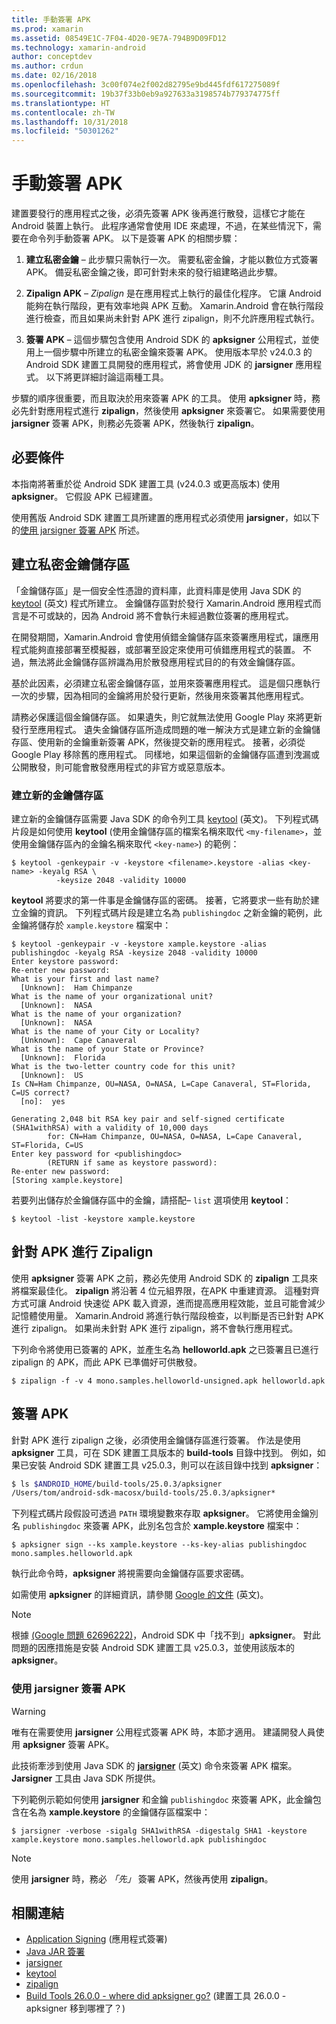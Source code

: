 ```yaml
---
title: 手動簽署 APK
ms.prod: xamarin
ms.assetid: 08549E1C-7F04-4D20-9E7A-794B9D09FD12
ms.technology: xamarin-android
author: conceptdev
ms.author: crdun
ms.date: 02/16/2018
ms.openlocfilehash: 3c00f074e2f002d82795e9bd445fdf617275089f
ms.sourcegitcommit: 19b37f33b0eb9a927633a3198574b779374775ff
ms.translationtype: HT
ms.contentlocale: zh-TW
ms.lasthandoff: 10/31/2018
ms.locfileid: "50301262"
---
```

# <a name="manually-signing-the-apk"></a>手動簽署 APK


建置要發行的應用程式之後，必須先簽署 APK 後再進行散發，這樣它才能在 Android 裝置上執行。 此程序通常會使用 IDE 來處理，不過，在某些情況下，需要在命令列手動簽署 APK。 以下是簽署 APK 的相關步驟：

1.   **建立私密金鑰** &ndash; 此步驟只需執行一次。 需要私密金鑰，才能以數位方式簽署 APK。
    備妥私密金鑰之後，即可針對未來的發行組建略過此步驟。

2.   **Zipalign APK** &ndash; *Zipalign* 是在應用程式上執行的最佳化程序。 它讓 Android 能夠在執行階段，更有效率地與 APK 互動。 Xamarin.Android 會在執行階段進行檢查，而且如果尚未針對 APK 進行 zipalign，則不允許應用程式執行。

3.  **簽署 APK** &ndash; 這個步驟包含使用 Android SDK 的 **apksigner** 公用程式，並使用上一個步驟中所建立的私密金鑰來簽署 APK。 使用版本早於 v24.0.3 的 Android SDK 建置工具開發的應用程式，將會使用 JDK 的 **jarsigner** 應用程式。 以下將更詳細討論這兩種工具。 

步驟的順序很重要，而且取決於用來簽署 APK 的工具。 使用 **apksigner** 時，務必先針對應用程式進行 **zipalign**，然後使用 **apksigner** 來簽署它。  如果需要使用 **jarsigner** 簽署 APK，則務必先簽署 APK，然後執行 **zipalign**。 



## <a name="prerequisites"></a>必要條件

本指南將著重於從 Android SDK 建置工具 (v24.0.3 或更高版本) 使用 **apksigner**。 它假設 APK 已經建置。

使用舊版 Android SDK 建置工具所建置的應用程式必須使用 **jarsigner**，如以下的[使用 jarsigner 簽署 APK](#Sign_the_APK_with_jarsigner) 所述。



## <a name="create-a-private-keystore"></a>建立私密金鑰儲存區

「金鑰儲存區」是一個安全性憑證的資料庫，此資料庫是使用 Java SDK 的 [keytool](https://docs.oracle.com/javase/8/docs/technotes/tools/unix/keytool.html) \(英文\) 程式所建立。 金鑰儲存區對於發行 Xamarin.Android 應用程式而言是不可或缺的，因為 Android 將不會執行未經過數位簽署的應用程式。

在開發期間，Xamarin.Android 會使用偵錯金鑰儲存區來簽署應用程式，讓應用程式能夠直接部署至模擬器，或部署至設定來使用可偵錯應用程式的裝置。
不過，無法將此金鑰儲存區辨識為用於散發應用程式目的的有效金鑰儲存區。

基於此因素，必須建立私密金鑰儲存區，並用來簽署應用程式。 這是個只應執行一次的步驟，因為相同的金鑰將用於發行更新，然後用來簽署其他應用程式。

請務必保護這個金鑰儲存區。 如果遺失，則它就無法使用 Google Play 來將更新發行至應用程式。
遺失金鑰儲存區所造成問題的唯一解決方式是建立新的金鑰儲存區、使用新的金鑰重新簽署 APK，然後提交新的應用程式。 接著，必須從 Google Play 移除舊的應用程式。 同樣地，如果這個新的金鑰儲存區遭到洩漏或公開散發，則可能會散發應用程式的非官方或惡意版本。



### <a name="create-a-new-keystore"></a>建立新的金鑰儲存區

建立新的金鑰儲存區需要 Java SDK 的命令列工具 [keytool](https://docs.oracle.com/javase/8/docs/technotes/tools/unix/keytool.html) \(英文\)。 下列程式碼片段是如何使用 **keytool** (使用金鑰儲存區的檔案名稱來取代 `<my-filename>`，並使用金鑰儲存區內的金鑰名稱來取代 `<key-name>`) 的範例：

```shell
$ keytool -genkeypair -v -keystore <filename>.keystore -alias <key-name> -keyalg RSA \
          -keysize 2048 -validity 10000
```

**keytool** 將要求的第一件事是金鑰儲存區的密碼。 接著，它將要求一些有助於建立金鑰的資訊。 下列程式碼片段是建立名為 `publishingdoc` 之新金鑰的範例，此金鑰將儲存於 `xample.keystore` 檔案中：

```shell
$ keytool -genkeypair -v -keystore xample.keystore -alias publishingdoc -keyalg RSA -keysize 2048 -validity 10000
Enter keystore password:
Re-enter new password:
What is your first and last name?
  [Unknown]:  Ham Chimpanze
What is the name of your organizational unit?
  [Unknown]:  NASA
What is the name of your organization?
  [Unknown]:  NASA
What is the name of your City or Locality?
  [Unknown]:  Cape Canaveral
What is the name of your State or Province?
  [Unknown]:  Florida
What is the two-letter country code for this unit?
  [Unknown]:  US
Is CN=Ham Chimpanze, OU=NASA, O=NASA, L=Cape Canaveral, ST=Florida, C=US correct?
  [no]:  yes

Generating 2,048 bit RSA key pair and self-signed certificate (SHA1withRSA) with a validity of 10,000 days
        for: CN=Ham Chimpanze, OU=NASA, O=NASA, L=Cape Canaveral, ST=Florida, C=US
Enter key password for <publishingdoc>
        (RETURN if same as keystore password):
Re-enter new password:
[Storing xample.keystore]
```

若要列出儲存於金鑰儲存區中的金鑰，請搭配&ndash; `list` 選項使用 **keytool**：

```shell
$ keytool -list -keystore xample.keystore
```


## <a name="zipalign-the-apk"></a>針對 APK 進行 Zipalign

使用 **apksigner** 簽署 APK 之前，務必先使用 Android SDK 的 **zipalign** 工具來將檔案最佳化。 **zipalign** 將沿著 4 位元組界限，在APK 中重建資源。 這種對齊方式可讓 Android 快速從 APK 載入資源，進而提高應用程效能，並且可能會減少記憶體使用量。 Xamarin.Android 將進行執行階段檢查，以判斷是否已針對 APK 進行 zipalign。 如果尚未針對 APK 進行 zipalign，將不會執行應用程式。

下列命令將使用已簽署的 APK，並產生名為 **helloworld.apk** 之已簽署且已進行 zipalign 的 APK，而此 APK 已準備好可供散發。

```shell
$ zipalign -f -v 4 mono.samples.helloworld-unsigned.apk helloworld.apk
```


## <a name="sign-the-apk"></a>簽署 APK

針對 APK 進行 zipalign 之後，必須使用金鑰儲存區進行簽署。 作法是使用 **apksigner** 工具，可在 SDK 建置工具版本的 **build-tools** 目錄中找到。  例如，如果已安裝 Android SDK 建置工具 v25.0.3，則可以在該目錄中找到 **apksigner**：

```bash
$ ls $ANDROID_HOME/build-tools/25.0.3/apksigner
/Users/tom/android-sdk-macosx/build-tools/25.0.3/apksigner*
```

下列程式碼片段假設可透過 `PATH` 環境變數來存取 **apksigner**。 它將使用金鑰別名 `publishingdoc` 來簽署 APK，此別名包含於 **xample.keystore** 檔案中：

```shell
$ apksigner sign --ks xample.keystore --ks-key-alias publishingdoc mono.samples.helloworld.apk
```

執行此命令時，**apksigner** 將視需要向金鑰儲存區要求密碼。

如需使用 **apksigner** 的詳細資訊，請參閱 [Google 的文件](https://developer.android.com/studio/command-line/apksigner.html) \(英文\)。

> [!NOTE]
> 根據 [(Google 問題 62696222)](https://issuetracker.google.com/issues/62696222)，Android SDK 中「找不到」**apksigner**。 對此問題的因應措施是安裝 Android SDK 建置工具 v25.0.3，並使用該版本的 **apksigner**。  


<a name="Sign_the_APK_with_jarsigner" />

### <a name="sign-the-apk-with-jarsigner"></a>使用 jarsigner 簽署 APK

> [!WARNING]
> 唯有在需要使用 **jarsigner** 公用程式簽署 APK 時，本節才適用。 建議開發人員使用 **apksigner** 簽署 APK。

此技術牽涉到使用 Java SDK 的 **[jarsigner](https://docs.oracle.com/javase/8/docs/technotes/tools/windows/jarsigner.html)**  \(英文\) 命令來簽署 APK 檔案。  **Jarsigner** 工具由 Java SDK 所提供。 

下列範例示範如何使用 **jarsigner** 和金鑰 `publishingdoc` 來簽署 APK，此金鑰包含在名為 **xample.keystore** 的金鑰儲存區檔案中：

```shell
$ jarsigner -verbose -sigalg SHA1withRSA -digestalg SHA1 -keystore xample.keystore mono.samples.helloworld.apk publishingdoc
```

> [!NOTE]
> 使用 **jarsigner** 時，務必 _「先」_ 簽署 APK，然後再使用 **zipalign**。  



## <a name="related-links"></a>相關連結

- [Application Signing](https://source.android.com/security/apksigning/) (應用程式簽署)
- [Java JAR 簽署](https://docs.oracle.com/javase/8/docs/technotes~/jar/jar.html#Signed_JAR_File)
- [jarsigner](https://docs.oracle.com/javase/8/docs/technotes/tools/windows/jarsigner.html)
- [keytool](https://docs.oracle.com/javase/8/docs/technotes/tools/unix/keytool.html)
- [zipalign](https://developer.android.com/studio/command-line/zipalign.html)
- [Build Tools 26.0.0 - where did apksigner go?](https://issuetracker.google.com/issues/62696222) (建置工具 26.0.0 - apksigner 移到哪裡了？)
